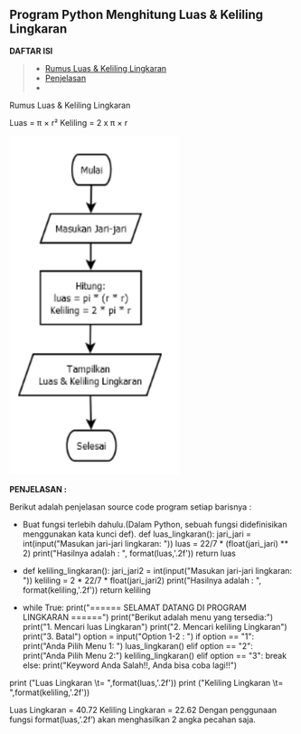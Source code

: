 <h2>  Program Python Menghitung Luas & Keliling Lingkaran  </h2>


**DAFTAR ISI**
> - [Rumus Luas & Keliling Lingkaran](Rumus_Luas_&_Keliling_Lingkaran)
> - [Penjelasan](PENJELASAN)
> - 


Rumus Luas & Keliling Lingkaran

Luas     = π × r²
Keliling = 2 x π × r



<img src="img/flowchart.PNG" alt="Flowchart" width="300" height="600">


**PENJELASAN :**

Berikut adalah penjelasan source code program setiap barisnya :

*   Buat fungsi terlebih dahulu.(Dalam Python, sebuah fungsi didefinisikan menggunakan kata kunci def).
    def luas_lingkaran():
	jari_jari = int(input("Masukan jari-jari lingkaran: "))
	luas = 22/7 * (float(jari_jari) ** 2)
	print("Hasilnya adalah : ", format(luas,'.2f'))
    return luas

*   def keliling_lingkaran():
	jari_jari2 = int(input("Masukan jari-jari lingkaran: "))
	keliling = 2 * 22/7 * float(jari_jari2)
	print("Hasilnya adalah : ", format(keliling,'.2f'))
	return keliling

*   while True:
	print("====== SELAMAT DATANG DI PROGRAM LINGKARAN ======")
	print("Berikut adalah menu yang tersedia:")
	print("1. Mencari luas Lingkaran")
	print("2. Mencari keliling Lingkaran")
	print("3. Batal")
	option = input("Option 1-2 : ")
	if option == "1":
		print("Anda Pilih Menu 1: ")
		luas_lingkaran()
	elif option == "2":
		print("Anda Pilih Menu 2:")
		keliling_lingkaran()
	elif option == "3":
		break
	else: 
		print("Keyword Anda Salah!!, Anda bisa coba lagi!!")

print ("Luas Lingkaran \t= ",format(luas,'.2f'))
print ("Keliling Lingkaran \t= ",format(keliling,'.2f'))

Luas Lingkaran          =  40.72
Keliling Lingkaran      =  22.62
Dengan penggunaan fungsi format(luas,’.2f’) akan menghasilkan 2 angka pecahan saja.


